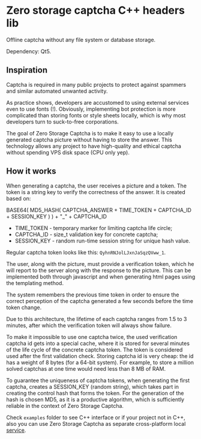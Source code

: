 # Zero storage captcha C++ headers lib

Offline captcha without any file system or database storage.

Dependency: Qt5.

## Inspiration

Captcha is required in many public projects to protect against spammers and similar automated unwanted activity.

As practice shows, developers are accustomed to using external services even to use fonts (!). 
Obviously, implementing bot protection is more complicated than storing fonts or style sheets locally, 
which is why most developers turn to suck-to-free corporations.

The goal of Zero Storage Captcha is to make it easy to use a locally generated captcha picture without having to store the answer. 
This technology allows any project to have high-quality and ethical captcha without spending VPS disk space (CPU only yep).

## How it works

When generating a captcha, the user receives a picture and a token. 
The token is a string key to verify the correctness of the answer. It is created based on:

BASE64( MD5_HASH( CAPTCHA_ANSWER + TIME_TOKEN + CAPTCHA_ID + SESSION_KEY ) ) + "_" + CAPTCHA_ID

- TIME_TOKEN - temporary marker for limiting captcha life circle;
- CAPTCHA_ID - size_t validation key for concrete captcha;
- SESSION_KEY - random run-time session string for unique hash value.

Regular captcha token looks like this: `QyhnRNJolLJxnJaSqzQVww_1`.

The user, along with the picture, must provide a verification token, which he will report to the server along with the response to the picture. 
This can be implemented both through javascript and when generating html pages using the templating method.

The system remembers the previous time token in order to ensure the correct perception of the captcha generated 
a few seconds before the time token change.

Due to this architecture, the lifetime of each captcha ranges from 1.5 to 3 minutes, 
after which the verification token will always show failure.

To make it impossible to use one captcha twice, the used verification captcha id gets into a special cache, 
where it is stored for several minutes of the life cycle of the concrete captcha token. 
The token is considered used after the first validation check. Storing captcha id is very cheap: the id has a weight of 8 bytes (for a 64-bit system). For example, to store a million solved captchas at one time would need less than 8 MB of RAM.

To guarantee the uniqueness of captcha tokens, when generating the first captcha, creates a SESSION_KEY (random string), which takes part in creating the control hash that forms the token. For the generation of the hash is chosen MD5, as it is a productive algorithm, which is sufficiently reliable in the context of Zero Storage Captcha.

Check `examples` folder to see C++ interface or if your project not in C++, also
you can use Zero Storage Captcha as separate cross-platform local [service](https://github.com/ZeroStorageCaptcha/api-daemon).

